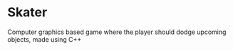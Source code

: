# Skater
Computer graphics based game where the player should dodge upcoming objects, made using C++
